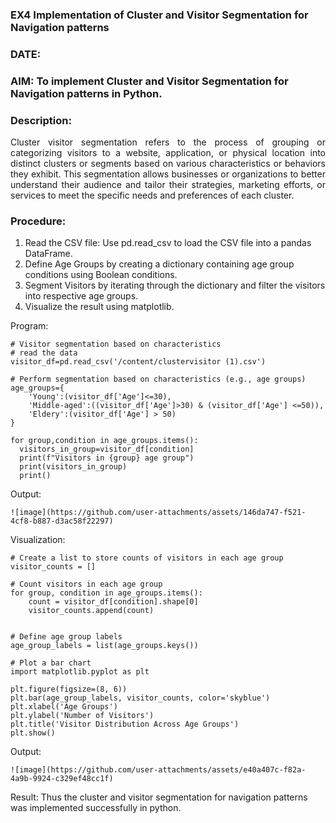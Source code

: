 ### EX4 Implementation of Cluster and Visitor Segmentation for Navigation patterns
### DATE: 
### AIM: To implement Cluster and Visitor Segmentation for Navigation patterns in Python.
### Description:
<div align= "justify">Cluster visitor segmentation refers to the process of grouping or categorizing visitors to a website, 
  application, or physical location into distinct clusters or segments based on various characteristics or behaviors they exhibit. 
  This segmentation allows businesses or organizations to better understand their audience and tailor their strategies, marketing efforts, 
  or services to meet the specific needs and preferences of each cluster.</div>
  
### Procedure:
1) Read the CSV file: Use pd.read_csv to load the CSV file into a pandas DataFrame.
2) Define Age Groups by creating a dictionary containing age group conditions using Boolean conditions.
3) Segment Visitors by iterating through the dictionary and filter the visitors into respective age groups.
4) Visualize the result using matplotlib.

Program:
```
# Visitor segmentation based on characteristics
# read the data
visitor_df=pd.read_csv('/content/clustervisitor (1).csv')

# Perform segmentation based on characteristics (e.g., age groups)
age_groups={
    'Young':(visitor_df['Age']<=30),
    'Middle-aged':((visitor_df['Age']>30) & (visitor_df['Age'] <=50)),
    'Eldery':(visitor_df['Age'] > 50)
}

for group,condition in age_groups.items():
  visitors_in_group=visitor_df[condition]
  print(f"Visitors in {group} age group")
  print(visitors_in_group)
  print()
```

Output:
```
![image](https://github.com/user-attachments/assets/146da747-f521-4cf8-b887-d3ac58f22297)
```


Visualization:
```
# Create a list to store counts of visitors in each age group
visitor_counts = []

# Count visitors in each age group
for group, condition in age_groups.items():
    count = visitor_df[condition].shape[0]
    visitor_counts.append(count)

    
# Define age group labels 
age_group_labels = list(age_groups.keys())

# Plot a bar chart
import matplotlib.pyplot as plt

plt.figure(figsize=(8, 6))
plt.bar(age_group_labels, visitor_counts, color='skyblue')
plt.xlabel('Age Groups')
plt.ylabel('Number of Visitors')
plt.title('Visitor Distribution Across Age Groups')
plt.show()
```

Output:
```
![image](https://github.com/user-attachments/assets/e40a407c-f82a-4a9b-9924-c329ef48cc1f)
```


Result:
Thus the cluster and visitor segmentation for navigation patterns was implemented successfully in python.
